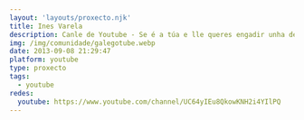 ```yaml
---
layout: 'layouts/proxecto.njk'
title: Ines Varela
description: Canle de Youtube - Se é a túa e lle queres engadir unha descripción e etiquetas, ponte en contacto con nós.
img: /img/comunidade/galegotube.webp
date: 2013-09-08 21:29:47
platform: youtube
type: proxecto
tags:
  - youtube
redes:
  youtube: https://www.youtube.com/channel/UC64yIEu8QkowKNH2i4YIlPQ
---
```


